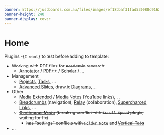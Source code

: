 ```yaml
---
banner: https://justboards.com.au/files/images/ef18cbaf31fad530088c9162db46feb6.jpg
banner-height: 240
banner-display: cover
---
```


# Home

Plugins `~{I want}` to test before adding to template:

- Working with PDF files for ~~academic~~ research:
	- [Annotator](obsidian://show-plugin?id=obsidian-annotator) / [PDF++](obsidian://show-plugin?id=pdf-plus) / [Scholar](obsidian://show-plugin?id=scholar) / …
- Management
	- [Projects](obsidian://show-plugin?id=obsidian-projects), [Tasks](obsidian://show-plugin?id=obsidian-tasks-plugin), …
	- [Advanced Slides](obsidian://show-plugin?id=obsidian-advanced-slides), draw.io [Diagrams](obsidian://show-plugin?id=drawio-obsidian), …
- Other
	- [Media Extended](obsidian://show-plugin?id=media-extended) / [Media Notes](obsidian://show-plugin?id=media-notes) (YouTube links), …
	- [Breadcrumbs](obsidian://show-plugin?id=breadcrumbs) (navigation), [Relay](obsidian://show-plugin?id=system3-relay) (collaboration), [Supercharged Links](obsidian://show-plugin?id=supercharged-links-obsidian), …
	- ~~[Continuous Mode](obsidian://show-plugin?id=continuous-mode) (breaking conflict with `Scroll Speed` plugin, waiting for fix)~~
		- ~~has “settings” conflicts with `Folder Note`~~ and ~~[Vertical Tabs](obsidian://show-plugin?id=vertical-tabs)~~
- …
